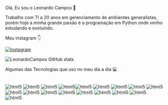 Olá, Eu sou o Leonardo Campos 👋

Trabalho com TI a 20 anos em gerenciamento de ambientes generalistas, porém hoje a minha grande paixão é a programação em Python onde venho estudando e evoluindo. 

Meu instagram 👇

[![Instagram](https://img.shields.io/badge/Instagram-E4405F?style=for-the-badge&logo=instagram&logoColor=white)](https://www.instagram.com/leonardo_crs/)

![LeonardoCampos GitHub stats](https://github-readme-stats.vercel.app/api?username=LeonardoCampos&show_icons=true&theme=radical)

Algumas das Tecnologias que uso no meu dia a dia 💻

<div style="display: inline_block"><br/>
<img align="center" alt="html5" src=	https://img.shields.io/badge/Windows-0078D6?style=for-the-badge&logo=windows&logoColor=white />
<img align="center" alt="html5" src="https://img.shields.io/badge/Python-3776AB?style=for-the-badge&logo=python&logoColor=white" />
<img align="center" alt="html5" src="https://img.shields.io/badge/Python-14354C?style=for-the-badge&logo=python&logoColor=white" />
<img align="center" alt="html5" src="https://img.shields.io/badge/Microsoft_Azure-0089D6?style=for-the-badge&logo=microsoft-azure&logoColor=white" /><img align="center" alt="html5" src="https://img.shields.io/badge/Microsoft_Excel-217346?style=for-the-badge&logo=microsoft-excel&logoColor=white" />
<img align="center" alt="html5" src="https://img.shields.io/badge/Microsoft_SQL_Server-CC2927?style=for-the-badge&logo=microsoft-sql-server&logoColor=white" />
<img align="center" alt="html5" src="https://img.shields.io/badge/Microsoft_Office-D83B01?style=for-the-badge&logo=microsoft-office&logoColor=white" />
<img align="center" alt="html5" src="https://img.shields.io/badge/Powershell-2CA5E0?style=for-the-badge&logo=powershell&logoColor=white" />
<img align="center" alt="html5" src="https://img.shields.io/badge/PyCharm-000000.svg?&style=for-the-badge&logo=PyCharm&logoColor=white" />
<img align="center" alt="html5" src="https://img.shields.io/badge/Visual_Studio-5C2D91?style=for-the-badge&logo=visual%20studio&logoColor=white" />
<img align="center" alt="html5" src="https://img.shields.io/badge/GIT-E44C30?style=for-the-badge&logo=git&logoColor=white" />
<img align="center" alt="html5" src="https://img.shields.io/badge/Eclipse-2C2255?style=for-the-badge&logo=eclipse&logoColor=white" />
<img align="center" alt="html5" src="https://img.shields.io/badge/GitHub_Actions-2088FF?style=for-the-badge&logo=github-actions&logoColor=white" />
<img align="center" alt="html5" src="https://img.shields.io/badge/Spyder%20Ide-FF0000?style=for-the-badge&logo=spyder%20ide&logoColor=white" />
<img align="center" alt="html5" src="https://img.shields.io/badge/Visual_Studio_Code-0078D4?style=for-the-badge&logo=visual%20studio%20code&logoColor=white" />
<img align="center" alt="html5" src="https://img.shields.io/badge/SonarLint-CB2029?style=for-the-badge&logo=sonarlint&logoColor=white" />
<img align="center" alt="html5" src="https://img.shields.io/badge/powershell-5391FE?style=for-the-badge&logo=powershell&logoColor=white" />
<img align="center" alt="html5" src="https://img.shields.io/badge/Jira-0052CC?style=for-the-badge&logo=Jira&logoColor=white" />
</div>
